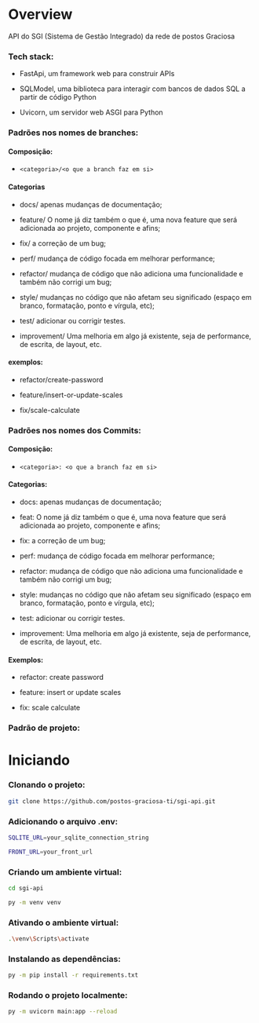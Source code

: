 # Overview

API do SGI (Sistema de Gestão Integrado) da rede de postos Graciosa

### Tech stack:

- FastApi, um framework web para construir APIs

- SQLModel, uma biblioteca para interagir com bancos de dados SQL a partir de código Python

- Uvicorn, um servidor web ASGI para Python

### Padrões nos nomes de branches:

#### Composição:

- ```<categoria>/<o que a branch faz em si>```

#### Categorias

- docs/ apenas mudanças de documentação;

- feature/ O nome já diz também o que é, uma nova feature que será adicionada ao projeto, componente e afins;

- fix/ a correção de um bug;

- perf/ mudança de código focada em melhorar performance;

- refactor/ mudança de código que não adiciona uma funcionalidade e também não corrigi um bug;

- style/ mudanças no código que não afetam seu significado (espaço em branco, formatação, ponto e vírgula, etc);

- test/ adicionar ou corrigir testes.

- improvement/ Uma melhoria em algo já existente, seja de performance, de escrita, de layout, etc.

#### exemplos:

- refactor/create-password

- feature/insert-or-update-scales

- fix/scale-calculate

### Padrões nos nomes dos Commits:

#### Composição:

- ```<categoria>: <o que a branch faz em si>```

#### Categorias:

- docs: apenas mudanças de documentação;

- feat: O nome já diz também o que é, uma nova feature que será adicionada ao projeto, componente e afins;

- fix: a correção de um bug;

- perf: mudança de código focada em melhorar performance;

- refactor: mudança de código que não adiciona uma funcionalidade e também não corrigi um bug;

- style: mudanças no código que não afetam seu significado (espaço em branco, formatação, ponto e vírgula, etc);

- test: adicionar ou corrigir testes.

- improvement: Uma melhoria em algo já existente, seja de performance, de escrita, de layout, etc.

#### Exemplos:

- refactor: create password

- feature: insert or update scales

- fix: scale calculate

### Padrão de projeto:



# Iniciando

### Clonando o projeto:

```bash
git clone https://github.com/postos-graciosa-ti/sgi-api.git
```

### Adicionando o arquivo .env:

```bash
SQLITE_URL=your_sqlite_connection_string

FRONT_URL=your_front_url
```

### Criando um ambiente virtual:

```bash
cd sgi-api
```

```bash
py -m venv venv
```

### Ativando o ambiente virtual:

```bash
.\venv\Scripts\activate
```

### Instalando as dependências:

```bash
py -m pip install -r requirements.txt
```

### Rodando o projeto localmente:

```bash
py -m uvicorn main:app --reload
```
